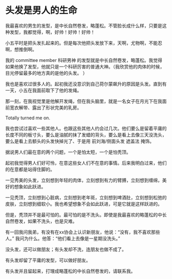 # 头发是男人的生命


我最喜欢的男生的发型，是中长自然卷发，略蓬松。不管脸长成什么样，只要是这种发型，我都觉得，啊，好帅！好帅！好帅！

小五平时是把头发扎起来的。但是每次他把头发放下来，天啊，尤物啊，不能忍啊，想推倒啊。

我的 committee member 科研男神 的发型就是中长自然卷发，略蓬松。我觉得如果他换了发型，他就只是一个科研厉害的普通大神。（我欣赏他的肉体的时候，目光停留最多的地方真的是他的头发。 ）

我也是喜欢过很多人的。起初我还没意识到自己荷尔蒙飙升的原因是头发。直到有一天，小五在我面前取下了他的发绳。

那一刻，在我视觉里是他解开发绳，但在我头脑里，就是一名女子在月光下在我面前宽衣解带、露出了形状完美的乳房。

Totally turned me on.

我也尝试过喜欢一些其他人。也跟这些其他人约会过几次。他们要么是留着平庸的长度不同的板寸头，要么是油腻的抹了发蜡的背头，要么是看上去像三天没洗头，要么是看上去额头的头发快掉光了、于是用 前刘海/侧面头发 遮盖法 掩饰。

据说男人们最在意的两个问题，一个是怕太短，一个是怕秃顶。

起初我觉得男人们好可怜，在意这些女人们不在意的事情。后来我明白过来，他们的在意都是站得住脚的。

一见秀美的头发，立刻想到年轻的肉体，立刻想到有力的臂膊，立刻想到缠绵，美好的想象如此跃进。

一见秃顶，立刻想到心脏病，立刻想到老年斑，立刻想到啤酒肚，立刻想到松弛的皮肤，立刻想到细软小。我也希望想象不会如此跃进，可是它就是这样跃进的。

但是，秃顶并不是最可怕的。最可怕的是不洗头。即使是我最喜欢的略蓬松的中长自然卷发，如果不洗头，也是灾难。

有一回我问我弟，有没有在xx协会上认识新朋友，他说：“没有，我不喜欢那些人。” 我问为什么。他答：“他们看上去像是一星期没洗头。”

没头发，还可以做朋友；有头发却不洗，连朋友也做不成了。

有头发却留了平庸的发型，可以做好朋友。

有头发并且留起来，打理成略蓬松的中长自然卷发的，请联系我。

